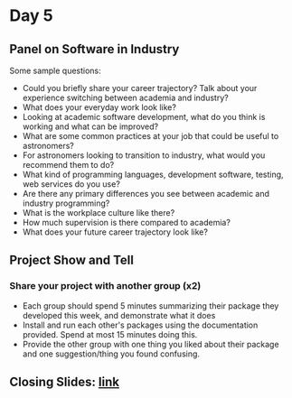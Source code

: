 # Day 5

## Panel on Software in Industry

Some sample questions:

  * Could you briefly share your career trajectory? Talk about your experience switching between academia and industry?
  * What does your everyday work look like?
  * Looking at academic software development, what do you think is working and what can be improved?
  * What are some common practices at your job that could be useful to astronomers?
  * For astronomers looking to transition to industry, what would you recommend them to do?
  * What kind of programming languages, development software, testing, web services do you use?
  * Are there any primary differences you see between academic and industry programming?
  * What is the workplace culture like there? 
  * How much supervision is there compared to academia?
  * What does your future career trajectory look like?


## Project Show and Tell

### Share your project with another group (x2)

  * Each group should spend 5 minutes summarizing their package they developed this week, and demonstrate what it does
  * Install and run each other's packages using the documentation provided. Spend at most 15 minutes doing this. 
  * Provide the other group with one thing you liked about their package and one suggestion/thing you found confusing.

## Closing Slides: [link](https://docs.google.com/presentation/d/1LJdXLJ6z_HP5qdpRoK4Zg0-SeLvvnM9vpAD_xidgwKA/edit?usp=sharing)

  
